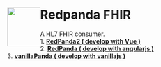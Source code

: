 <div> 
  <div style="float: left;width: 15%;"><img src="https://github.com/cylab-tw/redpanda/blob/main/img/RedPanda.jpg?raw=true" width="90px"></div>
 <h1>Redpanda FHIR  </h1>
 A HL7 FHIR consumer.<br/>
1. <a href="https://cylab-tw.github.io/Redpanda-FHIR/html/greenPanda.html" target="_blank"><strong>RedPanda2 ( develop with Vue )</strong></a><br/>
2. <a href="https://cylab-tw.github.io/Redpanda-FHIR/angularjs/index.html" target="_blank"><strong>RedPanda ( develop with angularjs )</strong></a><br/>
3. <a href="https://cylab-tw.github.io/Redpanda-FHIR/html/vanillaPanda.html" target="_blank"><strong>vanillaPanda ( develop with vanillajs )</strong></a>
</div>


